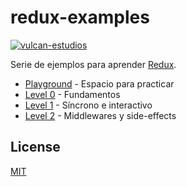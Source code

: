 # redux-examples

[![vulcan-estudios](https://img.shields.io/badge/vulcan_estudios-project-db8836.svg)](http://vulcanst.co)

Serie de ejemplos para aprender [Redux](http://redux.js.org).

- [Playground](./play) - Espacio para practicar
- [Level 0](./level0) - Fundamentos
- [Level 1](./level1) - Síncrono e interactivo
- [Level 2](./level2) - Middlewares y side-effects

## License

[MIT](./LICENSE)
